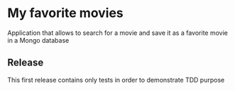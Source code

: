 # My favorite movies
Application that allows to search for a movie and save it as a favorite movie in a Mongo database

## Release

This first release contains only tests in order to demonstrate TDD purpose
